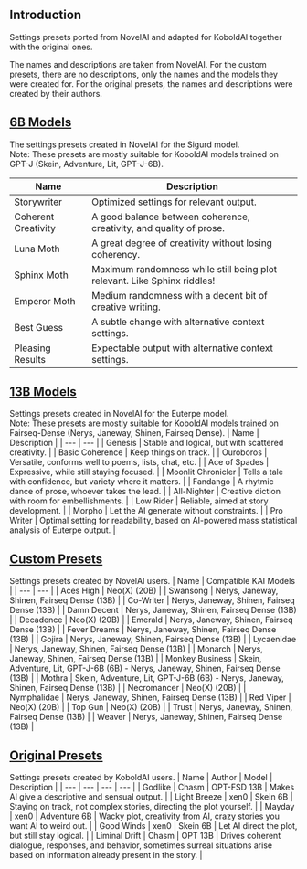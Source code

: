 ## Introduction
Settings presets ported from NovelAI and adapted for KoboldAI together with the original ones.

The names and descriptions are taken from NovelAI. For the custom presets, there are no descriptions, only the names and the models they were created for. For the original presets, the names and descriptions were created by their authors.

## [6B Models](https://drive.google.com/drive/folders/1mXG126USSEfJmd444QgGMgGQScABAPou)
The settings presets created in NovelAI for the Sigurd model. <br>
Note: These presets are mostly suitable for KoboldAI models trained on GPT-J (Skein, Adventure, Lit, GPT-J-6B).

| Name | Description |
| --- | --- |
| Storywriter | Optimized settings for relevant output. |
| Coherent Creativity | A good balance between coherence, creativity, and quality of prose. |
| Luna Moth | A great degree of creativity without losing coherency. |
| Sphinx Moth | Maximum randomness while still being plot relevant. Like Sphinx riddles! |
| Emperor Moth | Medium randomness with a decent bit of creative writing. |
| Best Guess | A subtle change with alternative context settings. |
| Pleasing Results | Expectable output with alternative context settings. |
## [13B Models](https://drive.google.com/drive/folders/1kTKfVn0nvYdv7IsUOQbpGWc_1SMP15wn)
Settings presets created in NovelAI for the Euterpe model. <br>
Note: These presets are mostly suitable for KoboldAI models trained on Fairseq-Dense (Nerys, Janeway, Shinen, Fairseq Dense).
| Name | Description |
| --- | --- |
| Genesis | Stable and logical, but with scattered creativity. |
| Basic Coherence | Keep things on track. |
| Ouroboros | Versatile, conforms well to poems, lists, chat, etc. |
| Ace of Spades | Expressive, while still staying focused. |
| Moonlit Chronicler | Tells a tale with confidence, but variety where it matters. |
| Fandango | A rhytmic dance of prose, whoever takes the lead. |
| All-Nighter | Creative diction with room for embellishments. |
| Low Rider | Reliable, aimed at story development. |
| Morpho | Let the AI generate without constraints. |
| Pro Writer | Optimal setting for readability, based on AI-powered mass statistical analysis of Euterpe output. |
## [Custom Presets](https://drive.google.com/drive/folders/1BFZZY5-lunsZYvtJ9vstiBkH8FY6uj-0)
Settings presets created by NovelAI users.
| Name | Compatible KAI Models |
| --- | --- |
| Aces High | Neo(X) (20B) |
| Swansong | Nerys, Janeway, Shinen, Fairseq Dense (13B) |
| Co-Writer | Nerys, Janeway, Shinen, Fairseq Dense (13B) |
| Damn Decent | Nerys, Janeway, Shinen, Fairseq Dense (13B) |
| Decadence | Neo(X) (20B) |
| Emerald | Nerys, Janeway, Shinen, Fairseq Dense (13B) |
| Fever Dreams | Nerys, Janeway, Shinen, Fairseq Dense (13B) |
| Gojira | Nerys, Janeway, Shinen, Fairseq Dense (13B) |
| Lycaenidae | Nerys, Janeway, Shinen, Fairseq Dense (13B) |
| Monarch | Nerys, Janeway, Shinen, Fairseq Dense (13B) |
| Monkey Business | Skein, Adventure, Lit, GPT-J-6B (6B) - Nerys, Janeway, Shinen, Fairseq Dense (13B) |
| Mothra | Skein, Adventure, Lit, GPT-J-6B (6B) - Nerys, Janeway, Shinen, Fairseq Dense (13B) |
| Necromancer | Neo(X) (20B) |
| Nymphalidae | Nerys, Janeway, Shinen, Fairseq Dense (13B) |
| Red Viper | Neo(X) (20B) |
| Top Gun | Neo(X) (20B) |
| Trust | Nerys, Janeway, Shinen, Fairseq Dense (13B) |
| Weaver | Nerys, Janeway, Shinen, Fairseq Dense (13B) |
## [Original Presets](https://drive.google.com/drive/folders/1DU0jXN8TtDEpPVZAlEn7ZsYYhh0io4qa)
Settings presets created by KoboldAI users.
| Name | Author | Model | Description |
| --- | --- | --- | --- |
| Godlike | Chasm | OPT-FSD 13B | Makes AI give a descriptive and sensual output. |
| Light Breeze | xen0 | Skein 6B | Staying on track, not complex stories, directing the plot yourself. |
| Mayday | xen0 | Adventure 6B | Wacky plot, creativity from AI, crazy stories you want AI to weird out. |
| Good Winds | xen0 | Skein 6B | Let AI direct the plot, but still stay logical. |
| Liminal Drift | Chasm | OPT 13B | Drives coherent dialogue, responses, and behavior, sometimes surreal situations arise based on information already present in the story. |